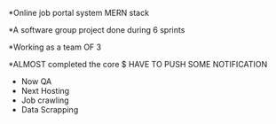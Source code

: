 *Online job portal system MERN stack

*A software group project done during 6 sprints

*Working as a team OF 3

*ALMOST completed the core
$ HAVE TO PUSH SOME NOTIFICATION

* Now QA
* Next Hosting
* Job crawling
* Data Scrapping
